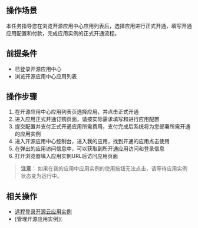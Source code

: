 ## 操作场景

本任务指导您在浏览开源应用中心应用列表后，选择应用进行正式开通，填写开通应用配置和付款，完成应用实例的正式开通流程。

## 前提条件

- 已登录开源应用中心
- 浏览开源应用中心应用列表

## 操作步骤

1. 在开源应用中心应用列表页选择应用，并点击正式开通
2. 进入应用正式开通订购页面，请按实际需求填写和进行应用配置
3. 提交配置并支付正式开通应用所需费用，支付完成后系统将为您部署所需开通的应用实例
4. 进入开源应用中心控制台，进入我的应用，找到开通的应用点击使用
5. 在弹出的应用访问信息中，可以获取到所开通应用访问和登录信息
6. 打开浏览器填入应用实例URL后访问应用页面

> **注意：**
> 如果在我的应用中应用实例的使用按钮无法点击，请等待应用实例状态变为运行中。


## 相关操作

- [远程登录开源云应用实例](https://cloud.tencent.com/document/product/xxx/xxx)
- [管理开源应用实例](
